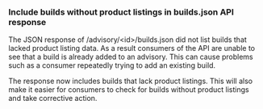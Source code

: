 ###  Include builds without product listings in builds.json API response

The JSON response of /advisory/&lt;id&gt;/builds.json did not list builds that lacked product listing data. 
As a result consumers of the API are unable to see that a build is already added to an advisory. 
This can cause problems such as a consumer repeatedly trying to add an existing build.

The response now includes builds that lack product listings. This will also make it easier for consumers to check for 
builds without product listings and take corrective action.
